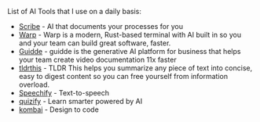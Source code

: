List of AI Tools that I use on a daily basis:

- [Scribe](https://scribehow.com/scribe-ai) -  AI that documents your processes for you
- [Warp](https://www.warp.dev/) - Warp is a modern, Rust-based terminal with AI built in so you and your team can build great software, faster.
- [Guidde](https://www.guidde.com/) - guidde is the generative AI platform for business that helps your team create video documentation 11x faster
- [tldrthis](https://tldrthis.com/) - TLDR This helps you summarize any piece of text into concise, easy to digest content so you can free yourself from information overload.
- [Speechify](https://speechify.com/) - Text-to-speech
- [quizify](https://quizify.com/) - Learn smarter powered by AI
- [kombai](https://kombai.com/) - Design to code
